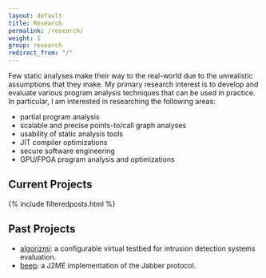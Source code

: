 ```yaml
---
layout: default
title: Research
permalink: /research/
weight: 1
group: research
redirect_from: "/"
---
```


Few static analyses make their way to the real-world due to the unrealistic assumptions that they make. My primary research interest is to develop and evaluate various program analysis techniques that can be used in practice. In particular, I am interested in researching the following areas:

* partial program analysis
* scalable and precise points-to/call graph analyses
* usability of static analysis tools
* JIT compiler optimizations
* secure software engineering
* GPU/FPGA program analysis and optimizations

## Current Projects ##
{% include filteredposts.html %}

## Past Projects ##

* <a href="http://sourceforge.net/projects/algorizmi/" target="_blank">algorizmi</a>: a configurable virtual testbed for intrusion detection systems evaluation.
* <a href="http://sourceforge.net/projects/beep/" target="_blank">beep</a>: a J2ME implementation of the Jabber protocol.
